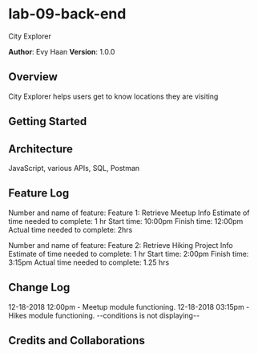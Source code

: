 # lab-09-back-end
City Explorer

**Author**: Evy Haan
**Version**: 1.0.0

## Overview
City Explorer helps users get to know locations they are visiting

## Getting Started
<!-- What are the steps that a user must take in order to build this app on their own machine and get it running? -->

## Architecture
JavaScript, various APIs, SQL, Postman

## Feature Log
Number and name of feature: Feature 1: Retrieve Meetup Info
Estimate of time needed to complete: 1 hr
Start time: 10:00pm
Finish time: 12:00pm
Actual time needed to complete: 2hrs

Number and name of feature: Feature 2: Retrieve Hiking Project Info
Estimate of time needed to complete: 1 hr
Start time: 2:00pm
Finish time: 3:15pm
Actual time needed to complete: 1.25 hrs

## Change Log

12-18-2018 12:00pm - Meetup module functioning.
12-18-2018 03:15pm - Hikes module functioning. --conditions is not displaying--


## Credits and Collaborations

